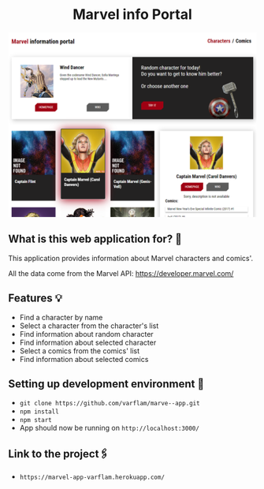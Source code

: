 <h1 align="center">Marvel info Portal</h1>

![App screenshot](./readme_src/screenshot-app.PNG)

## What is this web application for? 🚀

This application provides information about Marvel characters and comics'. 

All the data come from the Marvel API: https://developer.marvel.com/

## Features 💡

- Find a character by name
- Select a character from the character's list
- Find information about random character
- Find information about selected character
- Select a comics from the comics' list
- Find information about selected comics

## Setting up development environment 📍

- `git clone https://github.com/varflam/marve--app.git`
- `npm install`
- `npm start`
- App should now be running on `http://localhost:3000/`

## Link to the project🖇
- `https://marvel-app-varflam.herokuapp.com/`
